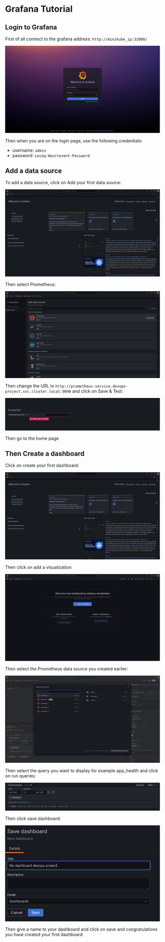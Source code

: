 # Grafana Tutorial

## Login to Grafana
First of all connect to the grafana address: `http://minikube_ip:32000/`

![img.png](tutografana1.png)

Then when you are on the login page, use the following credentials:
- username: `admin`
- password: `Lecoq-Heurtevent-Password`

## Add a data source
To add a data source, click on Add your first data source:

![img_1.png](tutografana2.png)

Then select Prometheus:

![img_2.png](tutografana3.png)

Then change the URL to `http://prometheus-service.devops-project.svc.cluster.local:9090` and click on Save & Test:

![img_3.png](tutografana4.png)

Then go to the home page

## Then Create a dashboard

Click on create your first dashboard:

![img_1.png](tutografana2.png)

Then click on add a visualization:

![img_4.png](tutografana5.png)

Then select the Prometheus data source you created earlier:

![img_5.png](tutografana6.png)

Then select the query you want to display for example app_health and click on run queries:

![img_6.png](tutografana7.png)

Then click save dashboard:

![img_7.png](tutografana8.png)

Then give a name to your dashboard and click on save and congratulations you have created your first dashboard




